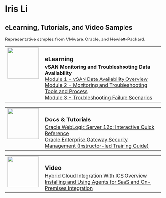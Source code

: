<style>

table, td, th {
    border: 0px;
}

table {
    border-collapse: collapse;
    width: 100%;
}

td {
    height: 100px;
    vertical-align: top;
}

h3 {
	margin-bottom: 3px;
	}

</style>

# Iris Li
## eLearning, Tutorials, and Video Samples

Representative samples from VMware, Oracle, and Hewlett-Packard.
<table>
<tr>
<td style="width:105px">
<img src="https://jamespwagner.github.io/images/lightbulb2.png" height="100" width="100">
</td>
<td><h3>eLearning</h3>
<b>vSAN Monitoring and Troubleshooting Data Availability</b><br>
<a href="https://jamespwagner.github.io/vSAN/VSANMT_M1/story_html5.html" target="_blank">Module 1 - vSAN Data Availability Overview</a><br>
<a href="https://jamespwagner.github.io/vSAN/VSANMT_M2/story_html5.html" target="_blank">Module 2 - Monitoring and Troubleshooting Tools and Process</a><br> 
<a href="https://jamespwagner.github.io/vSAN/VSANMT_M3/story_html5.html" target="_blank">Module 3 - Troubleshooting Failure Scenarios</a><br> 
</td>
</tr>
</table>

<table>
<tr>
<td style="width:105px">
<img src="https://jamespwagner.github.io/images/book.png" height="100" width="100">
</td>
<td><h3>Docs & Tutorials</h3>
<a href="http://www.oracle.com/webfolder/technetwork/tutorials/obe/fmw/wls/12c/12c_poster/poster.html" target="_blank">Oracle WebLogic Server 12c: Interactive Quick Reference</a><br>
<a href="https://jamespwagner.github.io/oracle_security_mgt_activity_guide.html" target="_blank">Oracle Enterprise Gateway Security Management (Instructor-led Training Guide)</a>
</td>
</tr>
</table>

<table>
<tr>
<td style="width:105px">
<img src="https://jamespwagner.github.io/images/video.png" height="100" width="100">
</td>
<td><h3>Video</h3>
<a href="https://youtu.be/vjlrVkKVU2s" target="_blank">Hybrid Cloud Integration With ICS Overview</a><br>
<a href="https://youtu.be/nsbvR027GXY" target="_blank">Installing and Using Agents for SaaS and On-Premises Integration</a><br>
</td>
</tr>
</table>
